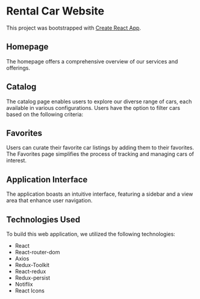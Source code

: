 # Rental Car Website

This project was bootstrapped with [Create React App](https://github.com/facebook/create-react-app).

## Homepage

The homepage offers a comprehensive overview of our services and offerings.

## Catalog

The catalog page enables users to explore our diverse range of cars, each available in various configurations. Users have the option to filter cars based on the following criteria:

## Favorites

Users can curate their favorite car listings by adding them to their favorites. The Favorites page simplifies the process of tracking and managing cars of interest.

## Application Interface

The application boasts an intuitive interface, featuring a sidebar and a view area that enhance user navigation.

## Technologies Used

To build this web application, we utilized the following technologies:
- React
- React-router-dom
- Axios
- Redux-Toolkit
- React-redux
- Redux-persist
- Notiflix
- React Icons
